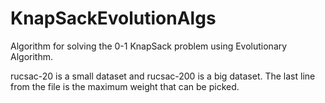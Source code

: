 # KnapSackEvolutionAlgs
Algorithm for solving the 0-1 KnapSack problem using Evolutionary Algorithm.

rucsac-20 is a small dataset and rucsac-200 is a big dataset.
The last line from the file is the maximum weight that can be picked.
